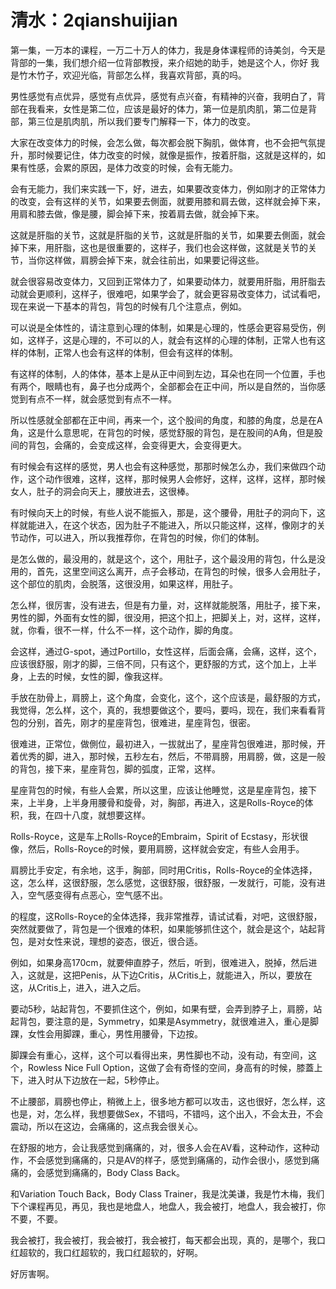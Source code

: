 # 清水：2qianshuijian

第一集，一万本的课程，一万二十万人的体力，我是身体课程师的诗美剑，今天是背部的一集，我们想介绍一位背部教授，来介绍她的助手，她是这个人，你好 我是竹木竹子，欢迎光临，背部怎么样，我喜欢背部，真的吗。

男性感觉有点优异，感觉有点优异，感觉有点兴奋，有精神的兴奋，我明白了，背部在我看来，女性是第二位，应该是最好的体力，第一位是肌肉肌，第二位是背部，第三位是肌肉肌，所以我们要专门解释一下，体力的改变。

大家在改变体力的时候，会怎么做，每次都会脱下胸肌，做体育，也不会把气氛提升，那时候要记住，体力改变的时候，就像是振作，按着肝脂，这就是这样的，如果有性感，会累的原因，是体力改变的时候，会有无能力。

会有无能力，我们来实践一下，好，进去，如果要改变体力，例如刚才的正常体力的改变，会有这样的关节，如果要去側面，就要用膝和肩去做，这样就会掉下来，用肩和膝去做，像是腰，脚会掉下来，按着肩去做，就会掉下来。

这就是肝脂的关节，这就是肝脂的关节，这就是肝脂的关节，如果要去側面，就会掉下来，用肝脂，这也是很重要的，这样子，我们也会这样做，这就是关节的关节，当你这样做，肩膀会掉下来，就会往前出，如果要记得这些。

就会很容易改变体力，又回到正常体力了，如果要动体力，就要用肝脂，用肝脂去动就会更顺利，这样子，很难吧，如果学会了，就会更容易改变体力，试试看吧，现在来说一下基本的背包，背包的时候有几个注意点，例如。

可以说是全体性的，请注意到心理的体制，如果是心理的，性感会更容易受伤，例如，这样子，这是心理的，不可以的人，就会有这样的心理的体制，正常人也有这样的体制，正常人也会有这样的体制，但会有这样的体制。

有这样的体制，人的体体，基本上是从正中间到左边，耳朵也在同一个位置，手也有两个，眼睛也有，鼻子也分成两个，全部都会在正中间，所以是自然的，当你感觉到有点不一样，就会感觉到有点不一样。

所以性感就全部都在正中间，再来一个，这个股间的角度，和膝的角度，总是在A角，这是什么意思呢，在背包的时候，感觉舒服的背包，是在股间的A角，但是股间的背包，会痛的，会变成这样，会变得更大，会变得更大。

有时候会有这样的感觉，男人也会有这种感觉，那那时候怎么办，我们来做四个动作，这个动作很难，这样，这样，那时候男人会修好，这样，这样，这样，那时候女人，肚子的洞会向天上，腰放进去，这很棒。

有时候向天上的时候，有些人说不能振入，那是，这个腰骨，用肚子的洞向下，这样就能进入，在这个状态，因为肚子不能进入，所以只能这样，这样，像刚才的关节动作，可以进入，所以我推荐你，在背包的时候，你们的体制。

是怎么做的，最没用的，就是这个，这个，用肚子，这个最没用的背包，什么是没用的，首先，这里空间这么离开，点子会移动，在背包的时候，很多人会用肚子，这个部位的肌肉，会脱落，这很没用，如果这样，用肚子。

怎么样，很厉害，没有进去，但是有力量，对，这样就能脱落，用肚子，接下来，男性的脚，外面有女性的脚，很没用，把这个扣上，把脚关上，对，这样，这样，就，你看，很不一样，什么不一样，这个动作，脚的角度。

会这样，通过G-spot，通过Portillo，女性这样，后面会痛，会痛，这样，这个，应该很舒服，刚才的脚，三倍不同，只有这个，更舒服的方式，这个加上，上半身，上去的时候，女性的脚，像我这样。

手放在肋骨上，肩膀上，这个角度，会变化，这个，这个应该是，最舒服的方式，我觉得，怎么样，这个，真的，我想要做这个，要吗，要吗，现在，我们来看看背包的分别，首先，刚才的星座背包，很难进，星座背包，很密。

很难进，正常位，做側位，最初进入，一拔就出了，星座背包很难进，那时候，开着优秀的脚，进入，那时候，五秒左右，然后，不带肩膀，用肩膀，做，这是一般的背包，接下来，星座背包，脚的弧度，正常，这样。

星座背包的时候，有些人会累，所以这里，应该让他睡觉，这是星座背包，接下来，上半身，上半身用腰骨和旋骨，对，胸部，再进入，这是Rolls-Royce的体积，我，在四十八度，就想要这样。

Rolls-Royce，这是车上Rolls-Royce的Embraim，Spirit of Ecstasy，形状很像，然后，Rolls-Royce的时候，要用肩膀，这样就会安定，有些人会用手。

肩膀比手安定，有余地，这手，胸部，同时用Critis，Rolls-Royce的全体选择，这，怎么样，这很舒服，怎么感觉，这很舒服，很舒服，一发就行，可能，没有进入，空气感变得有点恶心，空气感不出。

的程度，这Rolls-Royce的全体选择，我非常推荐，请试试看，对吧，这很舒服，突然就要做了，背包是一个很难的体积，如果能够抓住这个，就会是这个，站起背包，是对女性来说，理想的姿态，很近，很合适。

例如，如果身高170cm，就要伸直脖子，然后，听到，很难进入，脱掉，然后进入，这就是，这把Penis，从下边Critis，从Critis上，就能进入，所以，要放在这，从Critis上，进入，进入之后。

要动5秒，站起背包，不要抓住这个，例如，如果有壁，会弄到脖子上，肩膀，站起背包，要注意的是，Symmetry，如果是Asymmetry，就很难进入，重心是脚踝，女性会用脚踝，重心，男性用腰骨，下边按。

脚踝会有重心，这样，这个可以看得出来，男性脚也不动，没有动，有空间，这个，Rowless Nice Full Option，这做了会有奇怪的空间，身高有的时候，膝蓋上下，进入时从下边放在一起，5秒停止。

不止腰部，肩膀也停止，稍微上上，很多地方都可以攻击，这也很好，怎么样，这也是，对，怎么样，我想要做Sex，不错吗，不错吗，这个出入，不会太丑，不会震动，所以在这边，会痛痛的，这点我会很关心。

在舒服的地方，会让我感觉到痛痛的，对，很多人会在AV看，这种动作，这种动作，不会感觉到痛痛的，只是AV的样子，感觉到痛痛的，动作会很小，感觉到痛痛的，会感觉到痛痛的，Body Class Back。

和Variation Touch Back，Body Class Trainer，我是沈美谦，我是竹木梅，我们下个课程再见，再见，我也是地盘人，地盘人，我会被打，地盘人，我会被打，你不要，不要。

我会被打，我会被打，我会被打，我会被打，每天都会出现，真的，是哪个，我口红超软的，我口红超软的，我口红超软的，好啊。

好厉害啊。